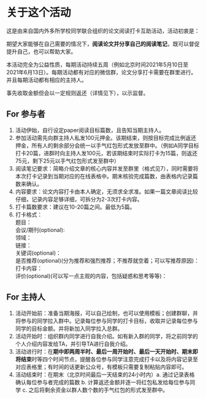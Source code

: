 # 关于这个活动
这是由来自国内外多所学校同学联合组织的论文阅读打卡互助活动，活动初衷是：

期望大家能够在自己需要的情况下，**阅读论文并分享自己的阅读笔记**，既可以督促提升自己，也可以帮助大家。

本活动完全为公益性质，每期活动持续五周（例如北京时间2021年5月10日至2021年6月13日）。每期活动都有对应的微信群，论文分享打卡需要在群里进行。并且每期活动都有相应的主持人。

事先收取金额但会以一定规则返还（详情见下），以示监督。

## For 参与者
1. 活动伊始，自行设定paper阅读目标篇数，且告知当期主持人。
2. 参加活动需先向群主持人私发100元押金。该期结束，则按目标完成比例返还押金，所有人的剩余部分会统一以手气红包形式发放至群中。（例如A同学目标打卡20篇，进群时向主持人发100元，若该期结束时实际打卡为15篇，则返还75元，剩下25元以手气红包形式发至群中）
3. 阅读笔记要求：简略介绍文章的核心内容并发至群里（格式见7），同时需要将本次打卡记录到当期对应的在线表格中。期末核验完成篇数，由表格内记录篇数来确认。
4. 内容要求：论文内容打卡由本人确定，无须求全求准。如果一篇文章阅读比较仔细，记录内容足够详细，可拆分为2-3次打卡内容。
5. 打卡篇数要求：建议在10-20篇之间。最低为5篇。
7. 打卡格式：  
题目：  
会议/期刊(optional):  
领域：  
链接：  
关键词(optional)：  
是否推荐(optional)(分为推荐和强烈推荐；不推荐就空着；可以写推荐原因)：  
打卡内容：  
评价(optional)(可以写一点主观的内容，包括疑惑和思考等等)：  


## For 主持人
1. 活动开始前：准备当期海报，可以自己绘制，也可以使用模板；创建群聊，并将参与的同学拉入群中。记录每位参与同学的打卡目标，收取并记录每位参与同学的目标金额。并将新加入同学拉入总群。
2. 活动开始时：组织群内同学进行自我介绍。如有新入群的同学，将之前同学的个人介绍内容发给TA，并引导TA进行自我介绍。
3. 活动进行时：在**期中即两周半时、最后一周开始时、最后一天开始时、期末即将结束**时等四个时间节点，提醒各位参与同学注意完成打卡以及将内容记录至对应表格里；有时间的话更新公众号，有模板只需要复制粘贴内容即可。
4. 活动结束时：在期末（北京时间最后一天结束的24小时内）a. 通过记录表格确认每位参与者完成的篇数 b. 计算返还金额并逐一将红包私发给每位参与同学 c. 之后将剩余资金以群人数个数的手气红包的形式发至群中。
